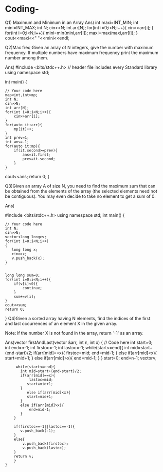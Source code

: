 # Coding-
Q1)     Maximum and Minimum in an Array
Ans)    int maxi=INT_MIN;
        int mini=INT_MAX;
        int N;
        cin>>N;
        int arr[N];
        for(int i=0;i<N;i++){
            cin>>arr[i];
        }
        for(int i=0;i<N;i++){
            mini=min(mini,arr[i]);
            maxi=max(maxi,arr[i]);
        }
        cout<<maxi<<" "<<mini<<endl;
        
Q2)Max freq  Given an array of N integers, give the number with maximum frequency. If multiple numbers have maximum frequency print the maximum number among them.

Ans)  #include <bits/stdc++.h> // header file includes every Standard library
using namespace std;

int main() {

	// Your code here
	map<int,int>mp;
	int N;
	cin>>N;
	int arr[N];
	for(int i=0;i<N;i++){
		cin>>arr[i];
	}
	for(auto it:arr){
		mp[it]++;
	}
	int prev=1;
	int ans=-1;
	for(auto it:mp){
		if(it.second>=prev){
			ans=it.first;
			prev=it.second;
		}
	}
cout<<ans;
	return 0;
}

Q3)Given an array A of size N, you need to find the maximum sum that can be obtained from the elements of the array (the selected elements need not be contiguous). You may even decide to take no element to get a sum of 0.

Ans)


#include <bits/stdc++.h>
using namespace std;
int main() {

	// Your code here
	int N;
	cin>>N;
    vector<long long>v;
	for(int i=0;i<N;i++)
	{
       long long x;
	   cin>>x;
	   v.push_back(x);
	}

	
	long long sum=0;
	for(int i=0;i<N;i++){
		if(v[i]<0){
			continue;
		}
		sum+=v[i];
	}
	cout<<sum;
	return 0;
}
Q4)Given a sorted array having N elements, find the indices of the first and last occurrences of an element X in the given array.

Note: If the number X is not found in the array, return '-1' as an array.

Ans)vector<int> firstAndLast(vector<int> &arr, int n, int x) {
        // Code here
        int start=0;
        int end=n-1;
        int firstoc=-1;
        int lastoc=-1;
        while(start<=end){
           int mid=start+(end-start)/2;
           if(arr[mid]==x){
               firstoc=mid;
               end=mid-1;
           }
           else if(arr[mid]<x){
               start=mid+1;
           }
            else if(arr[mid]>x){
               end=mid-1;
           }
        }
        start=0;
        end=n-1;
        vector<int>v;
    
         while(start<=end){
           int mid=start+(end-start)/2;
           if(arr[mid]==x){
               lastoc=mid;
              start=mid+1;
           }
              else if(arr[mid]<x){
              start=mid+1;
           }
           else if(arr[mid]>x){
               end=mid-1;
           }
        }
      
        if(firstoc==-1||lastoc==-1){
           v.push_back(-1);
        }
        else{
            v.push_back(firstoc);
            v.push_back(lastoc);
        }
        return v;
        }
	}
